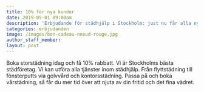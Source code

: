 ```yaml
---
title: 10% för nya kunder
date: 2019-05-01 09:00am
description: 'Erbjudande för städhjälp i Stockholm: just nu får alla nya kunder 10% i rabbatt!'
categories: erbjudanden
image: /images/bon-cadeau-noeud-rouge.jpg
author_staff_member:
layout: post
---
```

Boka storstädning idag och få 10% rabbatt. Vi är Stockholms bästa städföretag. Vi kan utföra alla tjänster inom städhjälp. Från flyttstädning till fönsterputts via golvvård och kontorsstädning. Passa på och boka vårstädning, så får du mer tid över att njuta av din fritid och det fina vädret.